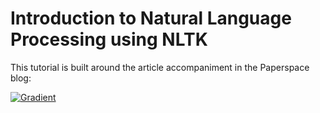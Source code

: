 # Introduction to Natural Language Processing using NLTK

This tutorial is built around the article accompaniment in the Paperspace blog:

[![Gradient](https://assets.paperspace.io/img/gradient-badge.svg)](https://console.paperspace.com/github/gradient-ai/NLTK-Intro?machine=A4000)
